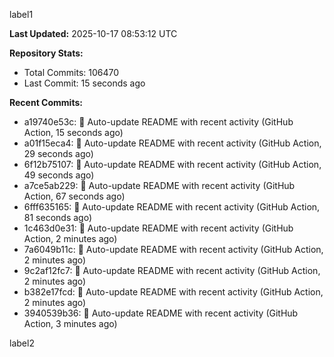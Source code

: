 
label1 
<!-- ACTIVITY_START -->
**Last Updated:** 2025-10-17 08:53:12 UTC

**Repository Stats:**
- Total Commits: 106470
- Last Commit: 15 seconds ago

**Recent Commits:**
- a19740e53c: 🤖 Auto-update README with recent activity (GitHub Action, 15 seconds ago)
- a01f15eca4: 🤖 Auto-update README with recent activity (GitHub Action, 29 seconds ago)
- 6f12b75107: 🤖 Auto-update README with recent activity (GitHub Action, 49 seconds ago)
- a7ce5ab229: 🤖 Auto-update README with recent activity (GitHub Action, 67 seconds ago)
- 6fff635165: 🤖 Auto-update README with recent activity (GitHub Action, 81 seconds ago)
- 1c463d0e31: 🤖 Auto-update README with recent activity (GitHub Action, 2 minutes ago)
- 7a6049b11c: 🤖 Auto-update README with recent activity (GitHub Action, 2 minutes ago)
- 9c2af12fc7: 🤖 Auto-update README with recent activity (GitHub Action, 2 minutes ago)
- b382e17fcd: 🤖 Auto-update README with recent activity (GitHub Action, 2 minutes ago)
- 3940539b36: 🤖 Auto-update README with recent activity (GitHub Action, 3 minutes ago)
<!-- ACTIVITY_END -->

label2
